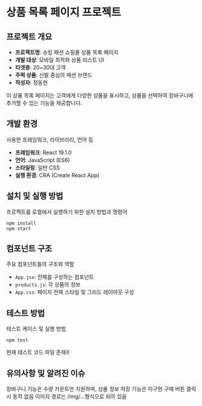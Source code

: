 # 상품 목록 페이지 프로젝트

## 프로젝트 개요

- **프로젝트명**: 슈킹 패션 쇼핑몰 상품 목록 페이지  
- **개발 대상**: 모바일 최적화 상품 리스트 UI  
- **타겟층**: 20~30대 고객  
- **주력 상품**: 신발 중심의 패션 브랜드  
- **작성자**: 정동현  

이 상품 목록 페이지는 고객에게 다양한 상품을 표시하고, 상품을 선택하여 장바구니에 추가할 수 있는 기능을 제공합니다.

## 개발 환경

사용한 프레임워크, 라이브러리, 언어 등

- **프레임워크**: React 19.1.0  
- **언어**: JavaScript (ES6)  
- **스타일링**: 일반 CSS  
- **실행 환경**: CRA (Create React App)

## 설치 및 실행 방법

프로젝트를 로컬에서 실행하기 위한 설치 방법과 명령어

```
npm install
npm start
```

## 컴포넌트 구조

주요 컴포넌트들의 구조와 역할

- `App.jsx`: 전체를 구성하는 컴포넌트
- `products.js`: 각 상품의 정보
- `App.css`: 페이지 전체 스타일 및 그리드 레이아웃 구성

## 테스트 방법

테스트 케이스 및 실행 방법

```
npm test
```
현재 테스트 코드 파일 존재X

## 유의사항 및 알려진 이슈

장바구니 기능은 수량 카운트만 지원하며, 상품 정보 저장 기능은 미구현
구매 버튼 클릭 시 동작 없음
이미지 경로는 /img/...형식으로 되어 있음

